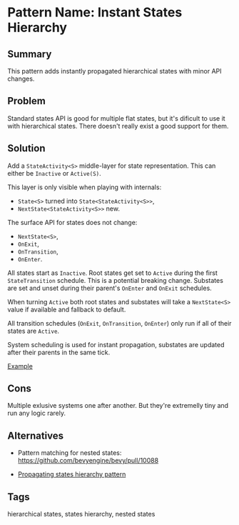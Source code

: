 # Pattern Name: Instant States Hierarchy

## Summary

This pattern adds instantly propagated hierarchical states with minor API changes.

## Problem

Standard states API is good for multiple flat states, but it's dificult to use it with hierarchical states.
There doesn't really exist a good support for them.

## Solution

Add a `StateActivity<S>` middle-layer for state representation.
This can either be `Inactive` or `Active(S)`.

This layer is only visible when playing with internals:
- `State<S>` turned into `State<StateActivity<S>>`,
- `NextState<StateActivity<S>>` new.

The surface API for states does not change:
- `NextState<S>`,
- `OnExit`,
- `OnTransition`,
- `OnEnter`.

All states start as `Inactive`.
Root states get set to `Active` during the first `StateTransition` schedule.
This is a potential breaking change.
Substates are set and unset during their parent's `OnEnter` and `OnExit` schedules.

When turning `Active` both root states and substates will take a `NextState<S>` value if available and fallback to default.

All transition schedules (`OnExit`, `OnTransition`, `OnEnter`) only run if all of their states are `Active`.

System scheduling is used for instant propagation, substates are updated after their parents in the same tick.

[Example](./src/lib.rs)

## Cons

Multiple exlusive systems one after another.
But they're extremelly tiny and run any logic rarely.

## Alternatives

- Pattern matching for nested states: https://github.com/bevyengine/bevy/pull/10088

- [Propagating states hierarchy pattern](https://github.com/MiniaczQ/bevy-design-patterns/tree/lazy-states-hierarchy)

## Tags

hierarchical states, states hierarchy, nested states
